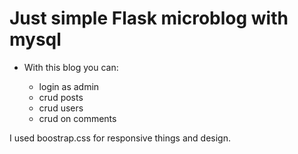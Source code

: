 Just simple Flask microblog with mysql
=========

- With this blog you can:

    - login as admin
    - crud posts
    - crud users
    - crud on comments
    
I used boostrap.css for responsive things and design.
    
